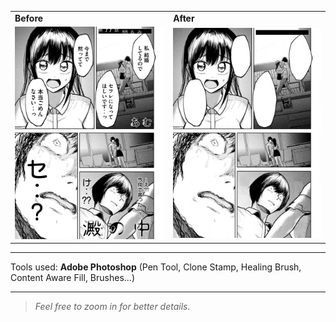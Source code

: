 
<table>
  <tr>
    <td><b>Before</b></td>
    <td><b>After</b></td>
  </tr>
  <tr>
    <td><img src="before.png" width="300"/></td>
    <td><img src="after.jpg" width="300"/></td>
  </tr>
</table>

---


Tools used: **Adobe Photoshop** (Pen Tool, Clone Stamp, Healing Brush, Content Aware Fill, Brushes...)

---

> *Feel free to zoom in for better details.*
